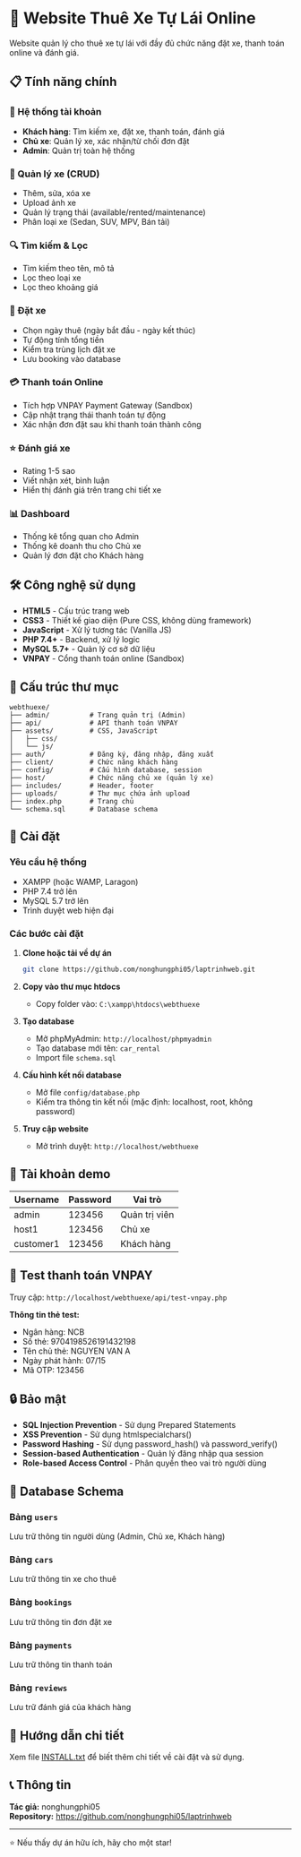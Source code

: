 # 🚗 Website Thuê Xe Tự Lái Online

Website quản lý cho thuê xe tự lái với đầy đủ chức năng đặt xe, thanh toán online và đánh giá.

## 📋 Tính năng chính

### 🔐 Hệ thống tài khoản
- **Khách hàng**: Tìm kiếm xe, đặt xe, thanh toán, đánh giá
- **Chủ xe**: Quản lý xe, xác nhận/từ chối đơn đặt
- **Admin**: Quản trị toàn hệ thống

### 🚙 Quản lý xe (CRUD)
- Thêm, sửa, xóa xe
- Upload ảnh xe
- Quản lý trạng thái (available/rented/maintenance)
- Phân loại xe (Sedan, SUV, MPV, Bán tải)

### 🔍 Tìm kiếm & Lọc
- Tìm kiếm theo tên, mô tả
- Lọc theo loại xe
- Lọc theo khoảng giá

### 📅 Đặt xe
- Chọn ngày thuê (ngày bắt đầu - ngày kết thúc)
- Tự động tính tổng tiền
- Kiểm tra trùng lịch đặt xe
- Lưu booking vào database

### 💳 Thanh toán Online
- Tích hợp VNPAY Payment Gateway (Sandbox)
- Cập nhật trạng thái thanh toán tự động
- Xác nhận đơn đặt sau khi thanh toán thành công

### ⭐ Đánh giá xe
- Rating 1-5 sao
- Viết nhận xét, bình luận
- Hiển thị đánh giá trên trang chi tiết xe

### 📊 Dashboard
- Thống kê tổng quan cho Admin
- Thống kê doanh thu cho Chủ xe
- Quản lý đơn đặt cho Khách hàng

## 🛠️ Công nghệ sử dụng

- **HTML5** - Cấu trúc trang web
- **CSS3** - Thiết kế giao diện (Pure CSS, không dùng framework)
- **JavaScript** - Xử lý tương tác (Vanilla JS)
- **PHP 7.4+** - Backend, xử lý logic
- **MySQL 5.7+** - Quản lý cơ sở dữ liệu
- **VNPAY** - Cổng thanh toán online (Sandbox)

## 📁 Cấu trúc thư mục

```
webthuexe/
├── admin/          # Trang quản trị (Admin)
├── api/            # API thanh toán VNPAY
├── assets/         # CSS, JavaScript
│   ├── css/
│   └── js/
├── auth/           # Đăng ký, đăng nhập, đăng xuất
├── client/         # Chức năng khách hàng
├── config/         # Cấu hình database, session
├── host/           # Chức năng chủ xe (quản lý xe)
├── includes/       # Header, footer
├── uploads/        # Thư mục chứa ảnh upload
├── index.php       # Trang chủ
└── schema.sql      # Database schema
```

## 🚀 Cài đặt

### Yêu cầu hệ thống
- XAMPP (hoặc WAMP, Laragon)
- PHP 7.4 trở lên
- MySQL 5.7 trở lên
- Trình duyệt web hiện đại

### Các bước cài đặt

1. **Clone hoặc tải về dự án**
   ```bash
   git clone https://github.com/nonghungphi05/laptrinhweb.git
   ```

2. **Copy vào thư mục htdocs**
   - Copy folder vào: `C:\xampp\htdocs\webthuexe`

3. **Tạo database**
   - Mở phpMyAdmin: `http://localhost/phpmyadmin`
   - Tạo database mới tên: `car_rental`
   - Import file `schema.sql`

4. **Cấu hình kết nối database**
   - Mở file `config/database.php`
   - Kiểm tra thông tin kết nối (mặc định: localhost, root, không password)

5. **Truy cập website**
   - Mở trình duyệt: `http://localhost/webthuexe`

## 👤 Tài khoản demo

| Username | Password | Vai trò |
|----------|----------|---------|
| admin | 123456 | Quản trị viên |
| host1 | 123456 | Chủ xe |
| customer1 | 123456 | Khách hàng |

## 🧪 Test thanh toán VNPAY

Truy cập: `http://localhost/webthuexe/api/test-vnpay.php`

**Thông tin thẻ test:**
- Ngân hàng: NCB
- Số thẻ: 9704198526191432198
- Tên chủ thẻ: NGUYEN VAN A
- Ngày phát hành: 07/15
- Mã OTP: 123456

## 🔒 Bảo mật

- **SQL Injection Prevention** - Sử dụng Prepared Statements
- **XSS Prevention** - Sử dụng htmlspecialchars()
- **Password Hashing** - Sử dụng password_hash() và password_verify()
- **Session-based Authentication** - Quản lý đăng nhập qua session
- **Role-based Access Control** - Phân quyền theo vai trò người dùng

## 📝 Database Schema

### Bảng `users`
Lưu trữ thông tin người dùng (Admin, Chủ xe, Khách hàng)

### Bảng `cars`
Lưu trữ thông tin xe cho thuê

### Bảng `bookings`
Lưu trữ thông tin đơn đặt xe

### Bảng `payments`
Lưu trữ thông tin thanh toán

### Bảng `reviews`
Lưu trữ đánh giá của khách hàng

## 📖 Hướng dẫn chi tiết

Xem file [INSTALL.txt](INSTALL.txt) để biết thêm chi tiết về cài đặt và sử dụng.

## 📞 Thông tin

**Tác giả:** nonghungphi05  
**Repository:** https://github.com/nonghungphi05/laptrinhweb

---

⭐ Nếu thấy dự án hữu ích, hãy cho một star!
